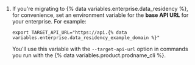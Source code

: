 1. If you're migrating to {% data variables.enterprise.data_residency %}, for convenience, set an environment variable for the **base API URL** for your enterprise. For example:

   ```shell copy
   export TARGET_API_URL="https://api.{% data variables.enterprise.data_residency_example_domain %}"
   ```

   You'll use this variable with the `--target-api-url` option in commands you run with the {% data variables.product.prodname_cli %}.
